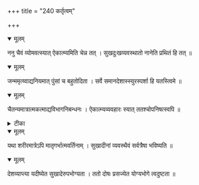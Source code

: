 +++
title = "240 कर्तृत्वम्"

+++


<details open><summary>मूलम्</summary>

ननु चैवं व्योमवत्स्यात् ऐकात्म्यमिति चेन्न तत् । सुखदुःखव्यवस्थातो नानेति प्रथितं हि तत् ॥
</details>



<details open><summary>मूलम्</summary>

जन्ममृत्य्वाद्यनियमात् पुंसां च बहुतोदिता । सर्वे समानदेशास्स्युरस्पर्शा हि यतस्त्विमे ॥
</details>



<details open><summary>मूलम्</summary>

चैतन्यमात्रात्मकत्माद्यविभागनिबन्धनः । ऐकात्म्यव्यवहारः स्यात् ततश्चोपनिषत्स्वपि ॥
</details>



<details><summary>टीका</summary>

तन्त्र.[381]
</details>



<details open><summary>मूलम्</summary>

यथा शरीरमात्रेऽपि मातृगर्भात्मवर्तिनाम् । सुखादीनां व्यवस्थैवं सर्वत्रैषा भविष्यति ॥
</details>



<details open><summary>मूलम्</summary>

देशव्याप्त्या यदीष्येत सुखादेरुपभोग्यता । ततो दोषः प्रसज्येत योग्यभोगे त्वदुष्टता ॥
</details>

